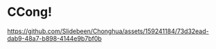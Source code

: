 # CCong!

https://github.com/Slidebeen/Chonghua/assets/159241184/73d32ead-dab9-48a7-b898-4144e9b7bf0b
